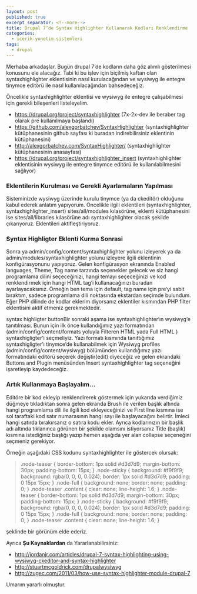 ```yaml
---
layout: post
published: true
excerpt_separator: <!--more-->
title: Drupal 7’de Syntax Highlighter Kullanarak Kodları Renklendirme
categories:
  - icerik-yonetim-sistemleri
tags:
  - drupal
---
```

Merhaba arkadaşlar. Bugün drupal 7’de kodların daha göz alımlı gösterilmesi konusunu ele alacağız. Tabi ki bu işlev için biçilmiş kaftan olan syntaxhighlighter eklentisinin nasıl kurulacağından ve wysiwyg ile entegre tinymce editörü ile nasıl kullanılacağından bahsedeceğiz.

<!--more-->

Öncelikle syntaxhighlighter eklentisi ve wysiwyg ile entegre çalışabilmesi için gerekli bileşenleri listeleyelim.

- https://drupal.org/project/syntaxhighlighter (7x-2x-dev ile beraber tag olarak pre kullanılmaya başlandı)
- https://github.com/alexgorbatchev/SyntaxHighlighter (syntaxhighlighter kütüphanesinin github sayfası ki buradan indirebilirsiniz eklentinin kütüphanesini)
- http://alexgorbatchev.com/SyntaxHighlighter/ (syntaxhighlighter kütüphanesinin anasayfası)
- https://drupal.org/project/syntaxhighlighter_insert (syntaxhighlighter eklentisinin wysiwyg ile entegre tinymce editörü ile kullanılabilmesini sağlıyor)

### Eklentilerin Kurulması ve Gerekli Ayarlamaların Yapılması

Sisteminizde wysiwyg üzerinde kurulu tinymce (ya da ckeditör) olduğunu kabul ederek anlatım yapıyorum. Öncelikle ilgili eklentileri (syntaxhighlighter, syntaxhighlighter_insert) sites/all/modules kılasörüne, eklenti kütüphanesini ise sites/all/libraries kılasörüne adı syntaxhighlighter olacak şekilde çıkarıyoruz. Eklentileri aktifleştiriyoruz.

### Syntax Highligter Eklenti Kurma Sonrasi

Sonra ya admin/config/content/syntaxhighlighter yolunu izleyerek ya da admin/modules/syntaxhighlighter yolunu izleyere ilgili eklentinin konfigürasyonunu yapıyoruz. Gelen konfigürasyon ekranında Enabled languages, Theme, Tag name tarzında seçenekler gelecek ve siz hangi programlama dilini seçeceğinizi, hangi temayı seçeceğinizi ve kod renklendirmek için hangi HTML tag’i kullanacağınızı buradan ayarlayacaksınız. Örneğin ben tema için default, tag name için pre‘yi sabit bıraktım, sadece programlama dili noktasında ekstardan seçimde bulundum. Eğer PHP dilinde de kodlar eklerim diyorsanız eklentiler kısmından PHP filter eklentisini aktif etmeniz gerekmektedir.

syntax highligter buttonBir sonraki aşama ise syntaxhighlighter‘ın wysiwyg‘e tanıtılması. Bunun için ilk önce kullandığımız yazı formatından (admin/config/content/formats yoluyla Filteren HTML yada Full HTML ) syntaxhigligter’i seçmeliyiz. Yazı formatı kısmında tanıttığımız syntaxhigligter’ı tinymce’de kullanabilmek için Wysiwyg profiles (admin/config/content/wysiwyg) bölümünden kullandığımız yazı formatındaki editörü seçerek değiştir(edit) diyeceğiz ve gelen ekrandaki Buttons and Plugin menüsünden Insert syntaxhighlighter tag seçeneğini işaretleyip kaydedeceğiz.

### Artık Kullanmaya Başlayalım…

Editöre bir kod ekleyip renklendirerek göstermek için yukarıda verdiğimiz düğmeye tıkladıktan sonra gelen ekranda Brush ile verilen başlık altında hangi programlama dili ile ilgili kod ekleyeceğinizi ve First line kısmına ise sol taraftaki kod satır numarasının hangi sayı ile başlayacağını belirtir. İmleci hangi satırda bırakırsanız o satıra kodu ekler. Ayrıca kodlarınızın bir başlık adı altında tıklanınca görünen bir şekilde olamsını istiyorsanız Title (başlık) kısmına istediğiniz başlığı yazıp hemen aşağıda yer alan collapse seçeneğini seçmeniz gerekiyor.

Örneğin aşağıdaki CSS kodunu syntaxhighlighter ile göstercek olursak:

> .node-teaser {
  border-bottom: 1px solid #d3d7d9;
  margin-bottom: 30px;
  padding-bottom: 15px;
}
.node-sticky {
  background: #f9f9f9;
  background: rgba(0, 0, 0, 0.024);
  border: 1px solid #d3d7d9;
  padding: 0 15px 15px;
}
.node-full {
  background: none;
  border: none;
  padding: 0;
}
.node-teaser .content {
  clear: none;
  line-height: 1.6;
}
.node-teaser {
 border-bottom: 1px solid #d3d7d9;
 margin-bottom: 30px;
 padding-bottom: 15px;
}
.node-sticky {
 background: #f9f9f9;
 background: rgba(0, 0, 0, 0.024);
 border: 1px solid #d3d7d9;
 padding: 0 15px 15px;
}
.node-full {
 background: none;
 border: none;
 padding: 0;
}
.node-teaser .content {
 clear: none;
 line-height: 1.6;
}

şeklinde bir görünüm elde ederiz.

Ayrıca **Şu Kaynaklardan** da Yararlanabilirsiniz:
- http://jordanjr.com/articles/drupal-7-syntax-highlighting-using-wysiwyg-ckeditor-and-syntax-highlighter
- http://stuartmcgoldrick.com/drupalwysiwyg
- http://zugec.com/2011/03/how-use-syntax-highlighter-module-drupal-7


Umarım yararlı olmuştur.

